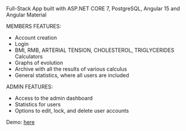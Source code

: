 Full-Stack App built with ASP.NET CORE 7, PostgreSQL, Angular 15 and Angular Material

MEMBERS FEATURES:

- Account creation
- Login
- BMI, RMB, ARTERIAL TENSION, CHOLESTEROL, TRIGLYCERIDES Calculators
- Graphs of evolution
- Archive with all the results of various calculus
- General statistics, where all users are included

ADMIN FEATURES:

- Access to the admin dashboard
- Statistics for users
- Options to edit, lock, and delete user accounts

Demo: [here](https://fitmetricshub.fly.dev/)
